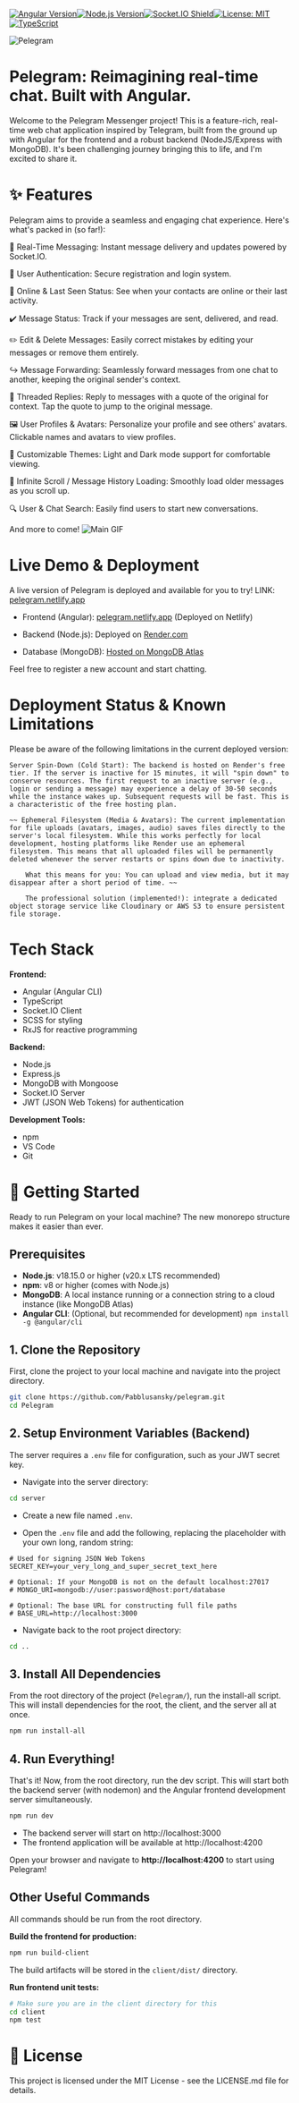 [![Angular Version][angular-shield]][angular-url][![Node.js Version][nodejs-shield]][nodejs-url][![Socket.IO Shield][socketio-shield]][socketio-url][![License: MIT][license-shield]][license-url][![TypeScript][typescript-shield]][typescript-url]

![Pelegram](README%20files/README.png)
# Pelegram: Reimagining real-time chat. Built with Angular.

Welcome to the Pelegram Messenger project! This is a feature-rich, real-time web chat application inspired by Telegram, built from the ground up with Angular for the frontend and a robust backend (NodeJS/Express with MongoDB). It's been challenging journey bringing this to life, and I'm excited to share it.

# ✨ Features

Pelegram aims to provide a seamless and engaging chat experience. Here's what's packed in (so far!):

📱 Real-Time Messaging: Instant message delivery and updates powered by Socket.IO.

👤 User Authentication: Secure registration and login system.

👀 Online & Last Seen Status: See when your contacts are online or their last activity.

✔️ Message Status: Track if your messages are sent, delivered, and read.

✏️ Edit & Delete Messages: Easily correct mistakes by editing your messages or remove them entirely.

↪️ Message Forwarding: Seamlessly forward messages from one chat to another, keeping the original sender's context.

💬 Threaded Replies: Reply to messages with a quote of the original for context. Tap the quote to jump to the original message.

🖼️ User Profiles & Avatars: Personalize your profile and see others' avatars. Clickable names and avatars to view profiles.

🎨 Customizable Themes: Light and Dark mode support for comfortable viewing.

📜 Infinite Scroll / Message History Loading: Smoothly load older messages as you scroll up.

🔍 User & Chat Search: Easily find users to start new conversations.

And more to come!
![Main GIF](README%20files/Main.gif)

# Live Demo & Deployment

A live version of Pelegram is deployed and available for you to try! LINK: [pelegram.netlify.app](https://pelegram.netlify.app/)

- Frontend (Angular): [pelegram.netlify.app](https://pelegram.netlify.app/) (Deployed on Netlify)

- Backend (Node.js): Deployed on [Render.com](https://render.com/)

- Database (MongoDB): [Hosted on MongoDB Atlas](https://www.mongodb.com/)

Feel free to register a new account and start chatting.
# Deployment Status & Known Limitations
Please be aware of the following limitations in the current deployed version:

    Server Spin-Down (Cold Start): The backend is hosted on Render's free tier. If the server is inactive for 15 minutes, it will "spin down" to conserve resources. The first request to an inactive server (e.g., login or sending a message) may experience a delay of 30-50 seconds while the instance wakes up. Subsequent requests will be fast. This is a characteristic of the free hosting plan.

    ~~ Ephemeral Filesystem (Media & Avatars): The current implementation for file uploads (avatars, images, audio) saves files directly to the server's local filesystem. While this works perfectly for local development, hosting platforms like Render use an ephemeral filesystem. This means that all uploaded files will be permanently deleted whenever the server restarts or spins down due to inactivity.

        What this means for you: You can upload and view media, but it may disappear after a short period of time. ~~

        The professional solution (implemented!): integrate a dedicated object storage service like Cloudinary or AWS S3 to ensure persistent file storage. 
# Tech Stack

**Frontend:**
- Angular (Angular CLI)
- TypeScript
- Socket.IO Client
- SCSS for styling
- RxJS for reactive programming

**Backend:**
- Node.js
- Express.js
- MongoDB with Mongoose
- Socket.IO Server
- JWT (JSON Web Tokens) for authentication

**Development Tools:**
- npm
- VS Code
- Git

# 🚀 Getting Started

Ready to run Pelegram on your local machine? The new monorepo structure makes it easier than ever.

## Prerequisites

- **Node.js**: v18.15.0 or higher (v20.x LTS recommended)
- **npm**: v8 or higher (comes with Node.js)
- **MongoDB**: A local instance running or a connection string to a cloud instance (like MongoDB Atlas)
- **Angular CLI**: (Optional, but recommended for development) `npm install -g @angular/cli`

## 1. Clone the Repository

First, clone the project to your local machine and navigate into the project directory.

```bash
git clone https://github.com/Pabblusansky/pelegram.git
cd Pelegram
```

## 2. Setup Environment Variables (Backend)

The server requires a `.env` file for configuration, such as your JWT secret key.

- Navigate into the server directory:
```bash
cd server
```

- Create a new file named `.env`.

- Open the `.env` file and add the following, replacing the placeholder with your own long, random string:
```env
# Used for signing JSON Web Tokens
SECRET_KEY=your_very_long_and_super_secret_text_here

# Optional: If your MongoDB is not on the default localhost:27017
# MONGO_URI=mongodb://user:password@host:port/database

# Optional: The base URL for constructing full file paths
# BASE_URL=http://localhost:3000
```

- Navigate back to the root project directory:
```bash
cd ..
```

## 3. Install All Dependencies

From the root directory of the project (`Pelegram/`), run the install-all script. This will install dependencies for the root, the client, and the server all at once.

```bash
npm run install-all
```

## 4. Run Everything!

That's it! Now, from the root directory, run the dev script. This will start both the backend server (with nodemon) and the Angular frontend development server simultaneously.

```bash
npm run dev
```

- The backend server will start on http://localhost:3000
- The frontend application will be available at http://localhost:4200

Open your browser and navigate to **http://localhost:4200** to start using Pelegram!

## Other Useful Commands

All commands should be run from the root directory.

**Build the frontend for production:**
```bash
npm run build-client
```
The build artifacts will be stored in the `client/dist/` directory.

**Run frontend unit tests:**
```bash
# Make sure you are in the client directory for this
cd client
npm test
```

# 📜 License

This project is licensed under the MIT License - see the LICENSE.md file for details.

[angular-shield]: https://img.shields.io/badge/angular-v20%2B-%23DD0031?logo=angular
[angular-url]: https://angular.io/

[typescript-shield]: https://img.shields.io/badge/typescript-v5%2B-%233178C6?logo=typescript
[typescript-url]: https://www.typescriptlang.org/

[nodejs-shield]: https://img.shields.io/badge/Node.js-v18.15+/20+-%2523339933?logo=node.js
[nodejs-url]: https://nodejs.org/

[socketio-shield]: https://img.shields.io/badge/Socket.IO-v4%2B-010101?logo=socket.io
[socketio-url]: https://socket.io/

[license-shield]: https://img.shields.io/badge/License-MIT-yellow.svg
[license-url]: https://opensource.org/licenses/MIT